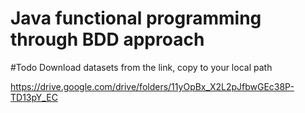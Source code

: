 # Java functional programming through BDD approach

#Todo
Download datasets from the link, copy to your local path

https://drive.google.com/drive/folders/11yOpBx_X2L2pJfbwGEc38P-TD13pY_EC